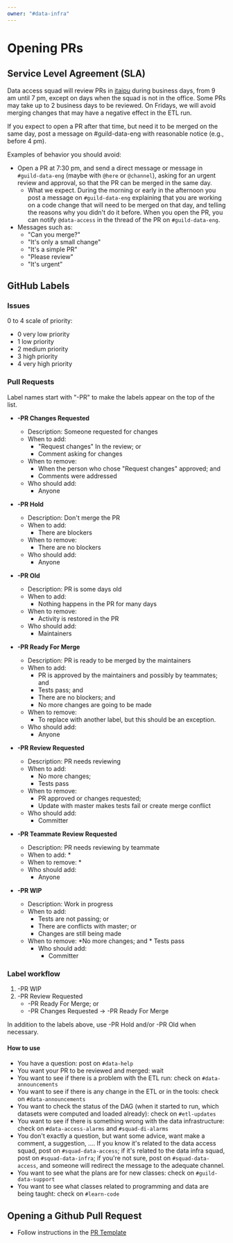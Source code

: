 ```yaml
---
owner: "#data-infra"
---
```


<!-- markdownlint-disable-file -->

# Opening PRs

## Service Level Agreement (SLA)

Data access squad will review PRs in [itaipu](https://github.com/nubank/itapu) during business days, from 9 am until 7 pm, except on days when the squad is not in the office. Some PRs may take up to 2 business days to be reviewed. On Fridays, we will avoid merging changes that may have a negative effect in the ETL run.

If you expect to open a PR after that time, but need it to be merged on the same day, post a message on #guild-data-eng with reasonable notice (e.g., before 4 pm).

Examples of behavior you should avoid:

* Open a PR at 7:30 pm, and send a direct message or message in `#guild-data-eng` (maybe with `@here` or `@channel`), asking for an urgent review and approval, so that the PR can be merged in the same day.
  * What we expect. During the morning or early in the afternoon you post a message on `#guild-data-eng` explaining that you are working on a code change that will need to be merged on that day, and telling the reasons why you didn't do it before. When you open the PR, you can notify `@data-access` in the thread of the PR on `#guild-data-eng`.
* Messages such as:
    * "Can you merge?"
    * "It's only a small change"
    * "It's a simple PR"
    * "Please review"
    * "It's urgent”

## GitHub Labels

### Issues

0 to 4 scale of priority:
* 0 very low priority
* 1 low priority
* 2 medium priority
* 3 high priority
* 4 very high priority

### Pull Requests

Label names start with "-PR" to make the labels appear on the top of the list.


* <b>-PR Changes Requested</b>
    * Description: Someone requested for changes
    * When to add:
        * "Request changes" In the review; or
        * Comment asking for changes
    * When to remove:
        * When the person who chose "Request changes" approved; and
        * Comments were addressed
    * Who should add:
        * Anyone

* <b>-PR Hold</b>
    * Description: Don't merge the PR
    * When to add:
        * There are blockers 
    * When to remove:
        * There are no blockers
    * Who should add:
        * Anyone

* <b>-PR Old</b>
    * Description: PR is some days old
    * When to add:
        * Nothing happens in the PR for many days
    * When to remove:
        * Activity is restored in the PR
    * Who should add:
        * Maintainers

* <b>-PR Ready For Merge</b>
    * Description: PR is ready to be merged by the maintainers 
    * When to add:
        * PR is approved by the maintainers and possibly by teammates; and
        * Tests pass; and
        * There are no blockers; and
        * No more changes are going to be made
    * When to remove:
        * To replace with another label, but this should be an exception.
    * Who should add:
        * Anyone

* <b>-PR Review Requested</b>
    * Description: PR needs reviewing
    * When to add:
        * No more changes;
        * Tests pass
    * When to remove:
        * PR approved or changes requested;
        * Update with master makes tests fail or create merge conflict
    * Who should add:
        * Committer

* <b>-PR Teammate Review Requested</b>
    * Description: PR needs reviewing by teammate
    * When to add:
        * 
    * When to remove:
        * 
    * Who should add:
        * Anyone

* <b>-PR WIP</b>
    * Description: Work in progress
    * When to add:
        * Tests are not passing; or
        * There are conflicts with master; or
        * Changes are still being made
  * When to remove:
        *No more changes; and
        * Tests pass
    * Who should add:
        * Committer

### Label workflow

1. -PR WIP
2. -PR Review Requested
    * -PR Ready For Merge; or
    * -PR Changes Requested → -PR Ready For Merge

In addition to the labels above, use -PR Hold and/or -PR Old when necessary.

#### How to use

* You have a question: post on `#data-help`
* You want your PR to be reviewed and merged: wait
* You want to see if there is a problem with the ETL run: check on `#data-announcements`
* You want to see if there is any change in the ETL or in the tools: check on `#data-announcements`
* You want to check the status of the DAG (when it started to run, which datasets were computed and loaded already): check on `#etl-updates`
* You want to see if there is something wrong with the data infrastructure: check on `#data-access-alarms` and `#squad-di-alarms`
* You don't exactly a question, but want some advice, want make a comment, a suggestion, .... If you know it's related to the data access squad, post on `#squad-data-access`; if it's related to the data infra squad, post on `#squad-data-infra`; if you're not sure, post on `#squad-data-access`, and someone will redirect the message to the adequate channel.
* You want to see what the plans are for new classes: check on `#guild-data-support`
* You want to see what classes related to programming and data are being taught: check on `#learn-code`

## Opening a Github Pull Request

* Follow instructions in the [PR Template](https://github.com/nubank/itaipu/blob/master/.github/PULL_REQUEST_TEMPLATE.md)

